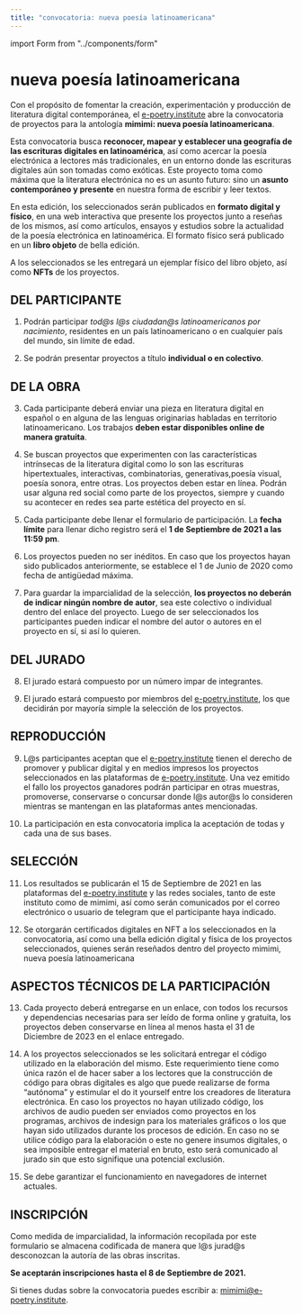 ```yaml
---
title: "convocatoria: nueva poesía latinoamericana"
---
```


import Form from "../components/form"

# nueva poesía latinoamericana

Con el propósito de fomentar la creación, experimentación y producción de literatura digital contemporánea, el [e-poetry.institute](https://e-poetry.institute) abre la convocatoria de proyectos para la antología **mimimi: nueva poesía latinoamericana**.

Esta convocatoria busca **reconocer, mapear y establecer una geografía de las escrituras digitales en latinoamérica**, así como acercar la poesía electrónica a lectores más tradicionales, en un entorno donde las escrituras digitales aún son tomadas como exóticas. Este proyecto toma como máxima que la literatura electrónica no es un asunto futuro: sino un **asunto contemporáneo y presente** en nuestra forma de escribir y leer textos.

En esta edición, los seleccionados serán publicados en **formato digital y físico**, en una web interactiva que presente los proyectos junto a reseñas de los mismos, así como artículos, ensayos y estudios sobre la actualidad de la poesía electrónica en latinoamérica. El formato físico será publicado en un **libro objeto** de bella edición.

A los seleccionados se les entregará un ejemplar físico del libro objeto, así como **NFTs** de los proyectos.

## DEL PARTICIPANTE

1. Podrán participar _tod@s l@s ciudadan@s latinoamericanos por nacimiento_, residentes en un país latinoamericano o en cualquier país del mundo, sin límite de edad.

2. Se podrán presentar proyectos a título **individual o en colectivo**.

## DE LA OBRA

3. Cada participante deberá enviar una pieza en literatura digital en español o en alguna de las lenguas originarias habladas en territorio latinoamericano. Los trabajos **deben estar disponibles online de manera gratuita**.

4. Se buscan proyectos que experimenten con las características intrínsecas de la literatura digital como lo son las escrituras hipertextuales, interactivas, combinatorias, generativas,poesía visual, poesía sonora, entre otras. Los proyectos deben estar en línea. Podrán usar alguna red social como parte de los proyectos, siempre y cuando su acontecer en redes sea parte estética del proyecto en sí.

5. Cada participante debe llenar el formulario de participación. La **fecha límite** para llenar dicho registro será el **1 de Septiembre de 2021 a las 11:59 pm**.

6. Los proyectos pueden no ser inéditos. En caso que los proyectos hayan sido publicados anteriormente, se establece el 1 de Junio de 2020 como fecha de antigüedad máxima.

7. Para guardar la imparcialidad de la selección, **los proyectos no deberán de indicar ningún nombre de autor**, sea este colectivo o individual dentro del enlace del proyecto. Luego de ser seleccionados los participantes pueden indicar el nombre del autor o autores en el proyecto en sí, si así lo quieren.

## DEL JURADO

8. El jurado estará compuesto por un número impar de integrantes.

9. El jurado estará compuesto por miembros del [e-poetry.institute](https://e-poetry.institute), los que decidirán por mayoría simple la selección de los proyectos.

## REPRODUCCIÓN

9. L@s participantes aceptan que el [e-poetry.institute](https://e-poetry.institute) tienen el derecho de promover y publicar digital y en medios impresos los proyectos seleccionados en las plataformas de [e-poetry.institute](https://e-poetry.institute). Una vez emitido el fallo los proyectos ganadores podrán participar en otras muestras, promoverse, conservarse o concursar donde l@s autor@s lo consideren mientras se mantengan en las plataformas antes mencionadas.

10. La participación en esta convocatoria implica la aceptación de todas y cada una de sus bases.

## SELECCIÓN

11. Los resultados se publicarán el 15 de Septiembre de 2021 en las plataformas del [e-poetry.institute](https://e-poetry.institute) y las redes sociales, tanto de este instituto como de mimimi, así como serán comunicados por el correo electrónico o usuario de telegram que el participante haya indicado.

12. Se otorgarán certificados digitales en NFT a los seleccionados en la convocatoria, así como una bella edición digital y física de los proyectos seleccionados, quienes serán reseñados dentro del proyecto mimimi, nueva poesía latinoamericana

## ASPECTOS TÉCNICOS DE LA PARTICIPACIÓN

13. Cada proyecto deberá entregarse en un enlace, con todos los recursos y dependencias necesarias para ser leído de forma online y gratuita, los proyectos deben conservarse en línea al menos hasta el 31 de Diciembre de 2023 en el enlace entregado.

14. A los proyectos seleccionados se les solicitará entregar el código utilizado en la elaboración del mismo. Este requerimiento tiene como única razón el de hacer saber a los lectores que la construcción de código para obras digitales es algo que puede realizarse de forma “autónoma” y estimular el do it yourself entre los creadores de literatura electrónica. En caso los proyectos no hayan utilizado código, los archivos de audio pueden ser enviados como proyectos en los programas, archivos de indesign para los materiales gráficos o los que hayan sido utilizados durante los procesos de edición. En caso no se utilice código para la elaboración o este no genere insumos digitales, o sea imposible entregar el material en bruto, esto será comunicado al jurado sin que esto signifique una potencial exclusión.

15. Se debe garantizar el funcionamiento en navegadores de internet actuales.

## INSCRIPCIÓN

Como medida de imparcialidad, la información recopilada por este formulario se almacena codificada de manera que l@s jurad@s desconozcan la autoría de las obras inscritas.

<Form />

**Se aceptarán inscripciones hasta el 8 de Septiembre de 2021.**

Si tienes dudas sobre la convocatoria puedes escribir a: mimimi@e-poetry.institute.
